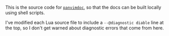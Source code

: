 This is the source code for [`panvimdoc`](https://github.com/kdheepak/panvimdoc), so that the docs can be built locally using shell scripts.

I've modified each Lua source file to include a `--@diagnostic diable` line at the top, so I don't get warned about diagnostic errors that come from here.
